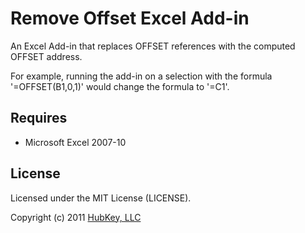 # Remove Offset Excel Add-in

An Excel Add-in that replaces OFFSET references with the computed OFFSET address.

For example, running the add-in on a selection with the formula '=OFFSET(B1,0,1)' would change the formula to '=C1'.

## Requires
  - Microsoft Excel 2007-10

## License

Licensed under the MIT License (LICENSE).

Copyright (c) 2011 [HubKey, LLC](http://hubkey.com)